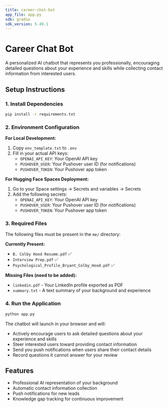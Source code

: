 ```yaml
---
title: career-chat-bot
app_file: app.py
sdk: gradio
sdk_version: 5.49.1
---
```

# Career Chat Bot

A personalized AI chatbot that represents you professionally, encouraging detailed questions about your experience and skills while collecting contact information from interested users.

## Setup Instructions

### 1. Install Dependencies
```bash
pip install -r requirements.txt
```

### 2. Environment Configuration

**For Local Development:**
1. Copy `env_template.txt` to `.env`
2. Fill in your actual API keys:
   - `OPENAI_API_KEY`: Your OpenAI API key
   - `PUSHOVER_USER`: Your Pushover user ID (for notifications)
   - `PUSHOVER_TOKEN`: Your Pushover app token

**For Hugging Face Spaces Deployment:**
1. Go to your Space settings → Secrets and variables → Secrets
2. Add the following secrets:
   - `OPENAI_API_KEY`: Your OpenAI API key
   - `PUSHOVER_USER`: Your Pushover user ID (for notifications)
   - `PUSHOVER_TOKEN`: Your Pushover app token

### 3. Required Files
The following files must be present in the `me/` directory:

**Currently Present:**
- `B. Colby Hood Resume.pdf` ✅
- `Interview Prep.pdf` ✅ 
- `Psychological_Profile_Bryant_Colby_Hood.pdf` ✅

**Missing Files (need to be added):**
- `linkedin.pdf` - Your LinkedIn profile exported as PDF
- `summary.txt` - A text summary of your background and experience

### 4. Run the Application
```bash
python app.py
```

The chatbot will launch in your browser and will:
- Actively encourage users to ask detailed questions about your experience and skills
- Steer interested users toward providing contact information
- Send you push notifications when users share their contact details
- Record questions it cannot answer for your review

## Features
- Professional AI representation of your background
- Automatic contact information collection
- Push notifications for new leads
- Knowledge gap tracking for continuous improvement
